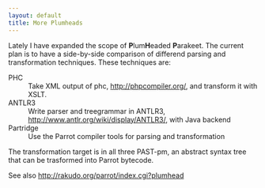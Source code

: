 ```yaml
---
layout: default
title: More Plumheads
---
```


<p>
Lately I have expanded the scope of <b>P</b>lum<b>H</b>eaded <b>P</b>arakeet. The current plan is to have a side-by-side comparison of differend parsing and transformation techniques. These techniques are:
</p><dl>
  <dt>PHC</dt>
  <dd>Take XML output of phc, <a href="http://phpcompiler.org/" rel="nofollow">http://phpcompiler.org/</a>, and transform it with XSLT.</dd><dt>ANTLR3</dt><dd>Write parser and treegrammar in ANTLR3, <a href="http://www.antlr.org/wiki/display/ANTLR3/" rel="nofollow">http://www.antlr.org/wiki/display/ANTLR3/</a>, with Java backend</dd><dt>Partridge</dt><dd>Use the Parrot compiler tools for parsing and transformation</dd></dl><p>
The transformation target is in all three PAST-pm,
an abstract syntax tree that can be trasformed into Parrot bytecode.
</p><p>
See also
<a href="http://rakudo.org/parrot/index.cgi?plumhead" rel="nofollow">http://rakudo.org/parrot/index.cgi?plumhead</a>
</p>
